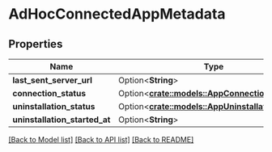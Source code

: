 # AdHocConnectedAppMetadata

## Properties

Name | Type | Description | Notes
------------ | ------------- | ------------- | -------------
**last_sent_server_url** | Option<**String**> |  | [optional]
**connection_status** | Option<[**crate::models::AppConnectionStatus**](AppConnectionStatus.md)> |  | [optional]
**uninstallation_status** | Option<[**crate::models::AppUninstallationStatus**](AppUninstallationStatus.md)> |  | [optional]
**uninstallation_started_at** | Option<**String**> |  | [optional]

[[Back to Model list]](../README.md#documentation-for-models) [[Back to API list]](../README.md#documentation-for-api-endpoints) [[Back to README]](../README.md)


